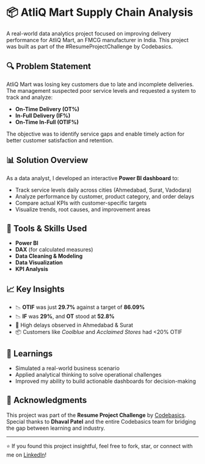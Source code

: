 # 📦 AtliQ Mart Supply Chain Analysis

A real-world data analytics project focused on improving delivery performance for AtliQ Mart, an FMCG manufacturer in India. This project was built as part of the #ResumeProjectChallenge by Codebasics.

## 🔍 Problem Statement

AtliQ Mart was losing key customers due to late and incomplete deliveries. The management suspected poor service levels and requested a system to track and analyze:
- **On-Time Delivery (OT%)**
- **In-Full Delivery (IF%)**
- **On-Time In-Full (OTIF%)**

The objective was to identify service gaps and enable timely action for better customer satisfaction and retention.

## 📊 Solution Overview

As a data analyst, I developed an interactive **Power BI dashboard** to:
- Track service levels daily across cities (Ahmedabad, Surat, Vadodara)
- Analyze performance by customer, product category, and order delays
- Compare actual KPIs with customer-specific targets
- Visualize trends, root causes, and improvement areas

## 🧰 Tools & Skills Used

- **Power BI**
- **DAX** (for calculated measures)
- **Data Cleaning & Modeling**
- **Data Visualization**
- **KPI Analysis**

## 📈 Key Insights

- 📉 **OTIF** was just **29.7%** against a target of **86.09%**
- 📉 **IF** was **29%**, and **OT** stood at **52.8%**
- 🚨 High delays observed in Ahmedabad & Surat
- 📦 Customers like *Coolblue* and *Acclaimed Stores* had <20% OTIF

## 🧠 Learnings

- Simulated a real-world business scenario
- Applied analytical thinking to solve operational challenges
- Improved my ability to build actionable dashboards for decision-making

## 🙏 Acknowledgments

This project was part of the **Resume Project Challenge** by [Codebasics]([https://www.codebasics.io/](https://codebasics.io/challenge/codebasics-resume-project-challenge)).  
Special thanks to **Dhaval Patel** and the entire Codebasics team for bridging the gap between learning and industry.

---

⭐️ If you found this project insightful, feel free to fork, star, or connect with me on [LinkedIn]([https://www.linkedin.com/in/your-profile-link](https://www.linkedin.com/in/hiteshsharma18/))!
